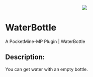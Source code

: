 <p align="center">
  <a href="https://github.com/bonbionTR/WaterBottle"><img src="https://i.ibb.co/3sXmmt1/icon.png"></img></a><br>
</p>

# WaterBottle
A PocketMine-MP Plugin | WaterBottle

## Description:
You can get water with an empty bottle.

